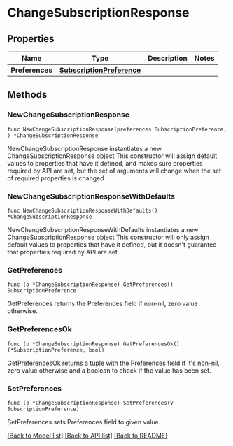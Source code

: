 # ChangeSubscriptionResponse

## Properties

Name | Type | Description | Notes
------------ | ------------- | ------------- | -------------
**Preferences** | [**SubscriptionPreference**](SubscriptionPreference.md) |  | 

## Methods

### NewChangeSubscriptionResponse

`func NewChangeSubscriptionResponse(preferences SubscriptionPreference, ) *ChangeSubscriptionResponse`

NewChangeSubscriptionResponse instantiates a new ChangeSubscriptionResponse object
This constructor will assign default values to properties that have it defined,
and makes sure properties required by API are set, but the set of arguments
will change when the set of required properties is changed

### NewChangeSubscriptionResponseWithDefaults

`func NewChangeSubscriptionResponseWithDefaults() *ChangeSubscriptionResponse`

NewChangeSubscriptionResponseWithDefaults instantiates a new ChangeSubscriptionResponse object
This constructor will only assign default values to properties that have it defined,
but it doesn't guarantee that properties required by API are set

### GetPreferences

`func (o *ChangeSubscriptionResponse) GetPreferences() SubscriptionPreference`

GetPreferences returns the Preferences field if non-nil, zero value otherwise.

### GetPreferencesOk

`func (o *ChangeSubscriptionResponse) GetPreferencesOk() (*SubscriptionPreference, bool)`

GetPreferencesOk returns a tuple with the Preferences field if it's non-nil, zero value otherwise
and a boolean to check if the value has been set.

### SetPreferences

`func (o *ChangeSubscriptionResponse) SetPreferences(v SubscriptionPreference)`

SetPreferences sets Preferences field to given value.



[[Back to Model list]](../README.md#documentation-for-models) [[Back to API list]](../README.md#documentation-for-api-endpoints) [[Back to README]](../README.md)



